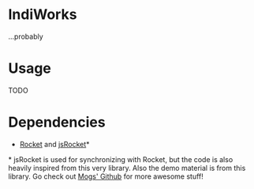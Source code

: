 # IndiWorks

...probably

# Usage
TODO

# Dependencies

- [Rocket](https://github.com/rocket/rocket) and [jsRocket](https://github.com/rocket/rocket/tree/master/js)*

\* jsRocket is used for synchronizing with Rocket, but the code is also heavily inspired from this very library. Also the demo material is from this library. Go check out [Mogs' Github](https://github.com/mog) for more awesome stuff!
